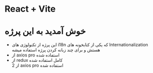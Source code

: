 # React + Vite

<h1>خوش آمدید به این پرژه</h1>

<ul>
  <li>این پرژه از تکنولوژی های i18n که یکی از کتابخونه های Internationalization هستش و برای چند زبانه کردن پرژه استفاده میشه</li>
   <li>از axios pro استفاده شده</li>
   <li>از redux کامل استفاده شده</li>
  2 از axios pro استفاده شده

  
</ul>
